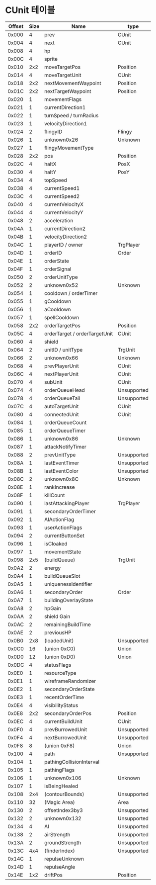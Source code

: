 # CUnit 테이블
| Offset | Size | Name                               | type        |
|--------|------|------------------------------------|-------------|
| 0x000  | 4    | prev                               | CUnit       |
| 0x004  | 4    | next                               | CUnit       |
| 0x008  | 4    | hp                                 |             |
| 0x00C  | 4    | sprite                             |             |
| 0x010  | 2x2  | moveTargetPos                      | Position    |
| 0x014  | 4    | moveTargetUnit                     | CUnit       |
| 0x018  | 2x2  | nextMovementWaypoint               | Position    |
| 0x01C  | 2x2  | nextTargetWaypoint                 | Position    |
| 0x020  | 1    | movementFlags                      |             |
| 0x021  | 1    | currentDirection1                  |             |
| 0x022  | 1    | turnSpeed / turnRadius             |             |
| 0x023  | 1    | velocityDirection1                 |             |
| 0x024  | 2    | flingyID                           | Flingy      |
| 0x026  | 1    | unknown0x26                        | Unknown     |
| 0x027  | 1    | flingyMovementType                 |             |
| 0x028  | 2x2  | pos                                | Position    |
| 0x02C  | 4    | haltX                              | PosX        |
| 0x030  | 4    | haltY                              | PosY        |
| 0x034  | 4    | topSpeed                           |             |
| 0x038  | 4    | currentSpeed1                      |             |
| 0x03C  | 4    | currentSpeed2                      |             |
| 0x040  | 4    | currentVelocityX                   |             |
| 0x044  | 4    | currentVelocityY                   |             |
| 0x048  | 2    | acceleration                       |             |
| 0x04A  | 1    | currentDirection2                  |             |
| 0x04B  | 1    | velocityDirection2                 |             |
| 0x04C  | 1    | playerID / owner                   | TrgPlayer   |
| 0x04D  | 1    | orderID                            | Order       |
| 0x04E  | 1    | orderState                         |             |
| 0x04F  | 1    | orderSignal                        |             |
| 0x050  | 2    | orderUnitType                      |             |
| 0x052  | 2    | unknown0x52                        | Unknown     |
| 0x054  | 1    | cooldown / orderTimer              |             |
| 0x055  | 1    | gCooldown                          |             |
| 0x056  | 1    | aCooldown                          |             |
| 0x057  | 1    | spellCooldown                      |             |
| 0x058  | 2x2  | orderTargetPos                     | Position    |
| 0x05C  | 4    | orderTarget / orderTargetUnit      | CUnit       |
| 0x060  | 4    | shield                             |             |
| 0x064  | 2    | unitID / unitType                  | TrgUnit     |
| 0x066  | 2    | unknown0x66                        | Unknown     |
| 0x068  | 4    | prevPlayerUnit                     | CUnit       |
| 0x06C  | 4    | nextPlayerUnit                     | CUnit       |
| 0x070  | 4    | subUnit                            | CUnit       |
| 0x074  | 4    | orderQueueHead                     | Unsupported |
| 0x078  | 4    | orderQueueTail                     | Unsupported |
| 0x07C  | 4    | autoTargetUnit                     | CUnit       |
| 0x080  | 4    | connectedUnit                      | CUnit       |
| 0x084  | 1    | orderQueueCount                    |             |
| 0x085  | 1    | orderQueueTimer                    |             |
| 0x086  | 1    | unknown0x86                        | Unknown     |
| 0x087  | 1    | attackNotifyTimer                  |             |
| 0x088  | 2    | prevUnitType                       | Unsupported |
| 0x08A  | 1    | lastEventTimer                     | Unsupported |
| 0x08B  | 1    | lastEventColor                     | Unsupported |
| 0x08C  | 2    | unknown0x8C                        | Unknown     |
| 0x08E  | 1    | rankIncrease                       |             |
| 0x08F  | 1    | killCount                          |             |
| 0x090  | 1    | lastAttackingPlayer                | TrgPlayer   |
| 0x091  | 1    | secondaryOrderTimer                |             |
| 0x092  | 1    | AIActionFlag                       |             |
| 0x093  | 1    | userActionFlags                    |             |
| 0x094  | 2    | currentButtonSet                   |             |
| 0x096  | 1    | isCloaked                          |             |
| 0x097  | 1    | movementState                      |             |
| 0x098  | 2x5  | (buildQueue)                       | TrgUnit     |
| 0x0A2  | 2    | energy                             |             |
| 0x0A4  | 1    | buildQueueSlot                     |             |
| 0x0A5  | 1    | uniquenessIdentifier               |             |
| 0x0A6  | 1    | secondaryOrder                     | Order       |
| 0x0A7  | 1    | buildingOverlayState               |             |
| 0x0A8  | 2    | hpGain                             |             |
| 0x0AA  | 2    | shield Gain                        |             |
| 0x0AC  | 2    | remainingBuildTime                 |             |
| 0x0AE  | 2    | previousHP                         |             |
| 0x0B0  | 2x8  | (loadedUnit)                       | Unsupported |
| 0x0C0  | 16   | (union 0xC0)                       | Union       |
| 0x0D0  | 12   | (union 0xD0)                       | Union       |
| 0x0DC  | 4    | statusFlags                        |             |
| 0x0E0  | 1    | resourceType                       |             |
| 0x0E1  | 1    | wireframeRandomizer                |             |
| 0x0E2  | 1    | secondaryOrderState                |             |
| 0x0E3  | 1    | recentOrderTime                    |             |
| 0x0E4  | 4    | visibilityStatus                   |             |
| 0x0E8  | 2x2  | secondaryOrderPos                  | Position    |
| 0x0EC  | 4    | currentBuildUnit                   | CUnit       |
| 0x0F0  | 4    | prevBurrowedUnit                   | Unsupported |
| 0x0F4  | 4    | nextBurrowedUnit                   | Unsupported |
| 0x0F8  | 8    | (union 0xF8)                       | Union       |
| 0x100  | 4    | path                               | Unsupported |
| 0x104  | 1    | pathingCollisionInterval           |             |
| 0x105  | 1    | pathingFlags                       |             |
| 0x106  | 1    | unknown0x106                       | Unknown     |
| 0x107  | 1    | isBeingHealed                      |             |
| 0x108  | 2x4  | (contourBounds)                    | Unsupported |
| 0x110  | 32   | (Magic Area)                       | Area        |
| 0x130  | 2    | offsetIndex3by3                    | Unsupported |
| 0x132  | 2    | unknown0x132                       | Unsupported |
| 0x134  | 4    | AI                                 | Unsupported |
| 0x138  | 2    | airStrength                        | Unsupported |
| 0x13A  | 2    | groundStrength                     | Unsupported |
| 0x13C  | 4x4  | (finderIndex)                      | Unsupported |
| 0x14C  | 1    | repulseUnknown                     |             |
| 0x14D  | 1    | repulseAngle                       |             |
| 0x14E  | 1x2  | driftPos                           | Position    |
